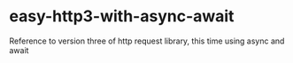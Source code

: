 # easy-http3-with-async-await
Reference to version three of http request library, this time using async and await
